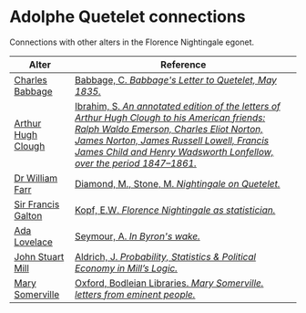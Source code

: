 # Adolphe Quetelet connections
Connections with other alters in the Florence Nightingale egonet.

| Alter  | Reference|
| ------------- |------------- |
| [Charles Babbage](https://github.com/altealo/FNTest/blob/master/AltersReferences/CharlesBabbage.md)  |[Babbage, C. *Babbage's Letter to Quetelet, May 1835.*](https://ieeexplore.ieee.org/document/4640712)|
| [Arthur Hugh Clough](https://github.com/altealo/FNTest/blob/master/AltersReferences/ArthurHughClough.md)  |[Ibrahim, S. *An annotated edition of the letters of Arthur Hugh Clough to his American friends: Ralph Waldo Emerson, Charles Eliot Norton, James Norton, James Russell Lowell, Francis James Child and Henry Wadsworth Lonfellow, over the period 1847–1861.*](https://www.dora.dmu.ac.uk/xmlui/bitstream/handle/2086/11468/Susan%20Ibrahim%20e-thesis%20submission.pdf;sequence=1)|
| [Dr William Farr](https://github.com/altealo/FNTest/blob/master/AltersReferences/WilliamFarr.md)  |[Diamond, M., Stone, M. *Nightingale on Quetelet.*](https://www.jstor.org/stable/2982160?seq=1)|
| [Sir Francis Galton](https://github.com/altealo/FNTest/blob/master/AltersReferences/SirFrancisGalton.md)  |[Kopf, E.W. *Florence Nightingale as statistician.*](https://www.jstor.org/stable/2965763?seq=1#metadata_info_tab_contents)|
| [Ada Lovelace](https://github.com/altealo/FNTest/blob/master/AltersReferences/AdaLovelace.md)  |[Seymour, A. *In Byron's wake.*](https://books.google.co.uk/books?id=y3ntCgAAQBAJ&pg=PT281&lpg=PT281&dq=ada+lovelace+adolphe+quetelet&source=bl&ots=iUVahHSHb9&sig=ACfU3U1gmaT2xWYNKWE5PqOoZaqOGG1phg&hl=en&sa=X&ved=2ahUKEwiAu8yPv_vjAhWhQUEAHeNdCusQ6AEwDXoECAoQAQ#v=onepage&q=ada%20lovelace%20adolphe%20quetelet&f=false)|
| [John Stuart Mill](https://github.com/altealo/FNTest/blob/master/AltersReferences/JohnStuartMill.md)  |[Aldrich, J. *Probability, Statistics & Political Economy in Mill’s Logic.*](http://www.economics.soton.ac.uk/staff/aldrich/aldrich%20mill.pdf)|
| [Mary Somerville](https://github.com/altealo/FNTest/blob/master/AltersReferences/MarySomerville.md)  |[Oxford, Bodleian Libraries. *Mary Somerville. letters from eminent people.*](https://archives.bodleian.ox.ac.uk/repositories/2/archival_objects/76415)|
